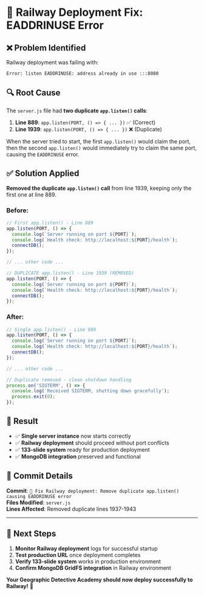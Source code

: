 # 🚀 Railway Deployment Fix: EADDRINUSE Error

## ❌ **Problem Identified**

Railway deployment was failing with:
```
Error: listen EADDRINUSE: address already in use :::8080
```

## 🔍 **Root Cause**

The `server.js` file had **two duplicate `app.listen()` calls**:

1. **Line 889**: `app.listen(PORT, () => { ... })` ✅ (Correct)
2. **Line 1939**: `app.listen(PORT, () => { ... })` ❌ (Duplicate)

When the server tried to start, the first `app.listen()` would claim the port, then the second `app.listen()` would immediately try to claim the same port, causing the `EADDRINUSE` error.

## ✅ **Solution Applied**

**Removed the duplicate `app.listen()` call** from line 1939, keeping only the first one at line 889.

### **Before:**
```javascript
// First app.listen() - Line 889
app.listen(PORT, () => {
  console.log(`Server running on port ${PORT}`);
  console.log(`Health check: http://localhost:${PORT}/health`);
  connectDB();
});

// ... other code ...

// DUPLICATE app.listen() - Line 1939 (REMOVED)
app.listen(PORT, () => {
  console.log(`Server running on port ${PORT}`);
  console.log(`Health check: http://localhost:${PORT}/health`);
  connectDB();
});
```

### **After:**
```javascript
// Single app.listen() - Line 889
app.listen(PORT, () => {
  console.log(`Server running on port ${PORT}`);
  console.log(`Health check: http://localhost:${PORT}/health`);
  connectDB();
});

// ... other code ...

// Duplicate removed - clean shutdown handling
process.on('SIGTERM', () => {
  console.log('Received SIGTERM, shutting down gracefully');
  process.exit(0);
});
```

## 🎯 **Result**

- ✅ **Single server instance** now starts correctly
- ✅ **Railway deployment** should proceed without port conflicts  
- ✅ **133-slide system** ready for production deployment
- ✅ **MongoDB integration** preserved and functional

## 📝 **Commit Details**

**Commit**: `🔧 Fix Railway deployment: Remove duplicate app.listen() causing EADDRINUSE error`  
**Files Modified**: `server.js`  
**Lines Affected**: Removed duplicate lines 1937-1943

---

## 🚀 **Next Steps**

1. **Monitor Railway deployment** logs for successful startup
2. **Test production URL** once deployment completes
3. **Verify 133-slide system** works in production environment
4. **Confirm MongoDB GridFS integration** in Railway environment

**Your Geographic Detective Academy should now deploy successfully to Railway!** 🌟
